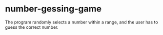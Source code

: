# number-gessing-game
The program randomly selects a number within a range, and the user has to guess the correct number.
